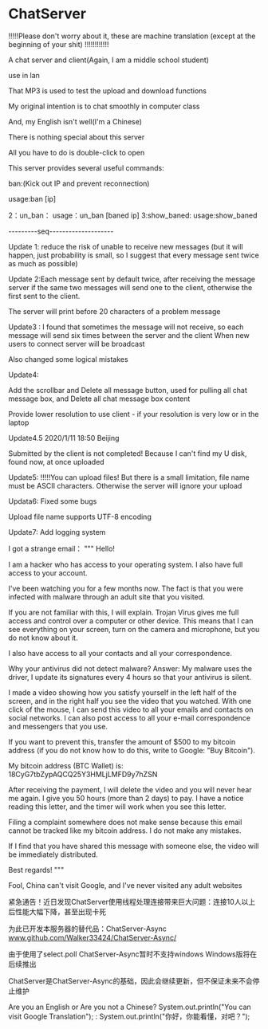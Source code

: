 # ChatServer
!!!!!Please don't worry about it, these are machine translation (except at the beginning of your shit)
!!!!!!!!!!!!

A chat server and client(Again, I am a middle school student)

use in lan

That MP3 is used to test the upload and download functions

My original intention is to chat smoothly in computer class


And, my English isn't well(I'm a Chinese)

There is nothing special about this server

All you have to do is double-click to open

This server provides several useful commands:

ban:(Kick out IP and prevent reconnection)


usage:ban [ip]

2：un_ban：
usage：un_ban [baned ip]
3:show_baned:
usage:show_baned

---------seq--------------------

Update 1: reduce the risk of unable to receive new messages (but it will happen, just probability is small, so I suggest that every message sent twice as much as possible)

Update 2:Each message sent by default twice, after receiving the message server if the same two messages will send one to the client, otherwise the first sent to the client.


The server will print  before 20 characters of a problem message


Update3 : 
I found that sometimes the message will not receive, so each message will send six times between the server and the client
When new users to connect server will be broadcast

Also changed some logical mistakes


Update4:

Add the scrollbar and Delete all message button, used for pulling all chat message box, and Delete all chat message box content

Provide lower resolution to use client - if your resolution is very low or in the laptop


Update4.5 2020/1/11 18:50 Beijing


Submitted by the client is not completed! Because I can't find my U disk, found now, at once uploaded

Update5:
!!!!!You can upload files!
But there is a small limitation, file name must be ASCII characters. Otherwise the server will ignore your upload

Updata6:
Fixed some bugs

Upload file name supports UTF-8 encoding

Update7:
Add logging system

I got a strange email：
"""
Hello!

I am a hacker who has access to your operating system.
I also have full access to your account.

I've been watching you for a few months now.
The fact is that you were infected with malware through an adult site that you visited.

If you are not familiar with this, I will explain.
Trojan Virus gives me full access and control over a computer or other device.
This means that I can see everything on your screen, turn on the camera and microphone, but you do not know about it.

I also have access to all your contacts and all your correspondence.

Why your antivirus did not detect malware?
Answer: My malware uses the driver, I update its signatures every 4 hours so that your antivirus is silent.

I made a video showing how you satisfy yourself in the left half of the screen, and in the right half you see the video that you watched.
With one click of the mouse, I can send this video to all your emails and contacts on social networks.
I can also post access to all your e-mail correspondence and messengers that you use.

If you want to prevent this,
transfer the amount of $500 to my bitcoin address (if you do not know how to do this, write to Google: "Buy Bitcoin").

My bitcoin address (BTC Wallet) is:  18CyG7tbZypAQCQ25Y3HMLjLMFD9y7hZSN

After receiving the payment, I will delete the video and you will never hear me again.
I give you 50 hours (more than 2 days) to pay.
I have a notice reading this letter, and the timer will work when you see this letter.

Filing a complaint somewhere does not make sense because this email cannot be tracked like my bitcoin address.
I do not make any mistakes.

If I find that you have shared this message with someone else, the video will be immediately distributed.

Best regards!
"""

Fool, China can't visit Google, and I've never visited any adult websites

紧急通告！近日发现ChatServer使用线程处理连接带来巨大问题：连接10人以上后性能大幅下降，甚至出现卡死

为此已开发本服务器的替代品：ChatServer-Async www.github.com/Walker33424/ChatServer-Async/

由于使用了select.poll ChatServer-Async暂时不支持windows   Windows版将在后续推出

ChatServer是ChatServer-Async的基础，因此会继续更新，但不保证未来不会停止维护

Are you an English or Are you not a Chinese? System.out.println("You can visit Google Translation"); : System.out.println("你好，你能看懂，对吧？"); 
